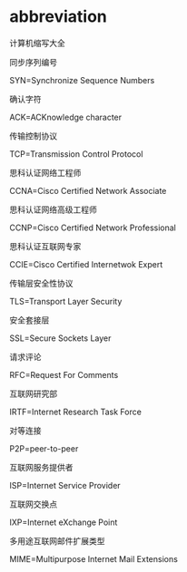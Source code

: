 # abbreviation
计算机缩写大全



同步序列编号

SYN=Synchronize Sequence Numbers



确认字符

ACK=ACKnowledge character



传输控制协议

TCP=Transmission Control Protocol



思科认证网络工程师

CCNA=Cisco Certified Network Associate



思科认证网络高级工程师

CCNP=Cisco Certified Network Professional



思科认证互联网专家

CCIE=Cisco Certified Internetwok Expert



传输层安全性协议

TLS=Transport Layer Security



安全套接层

SSL=Secure Sockets Layer



请求评论

RFC=Request For Comments



互联网研究部

IRTF=Internet Research Task Force



对等连接

P2P=peer-to-peer



互联网服务提供者

ISP=Internet Service Provider



互联网交换点

IXP=Internet eXchange Point



多用途互联网邮件扩展类型

MIME=Multipurpose Internet Mail Extensions